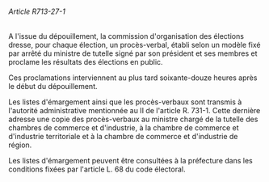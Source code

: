 ###### Article R713-27-1

A l'issue du dépouillement, la commission d'organisation des élections dresse, pour chaque élection, un procès-verbal, établi selon un modèle fixé par arrêté du ministre de tutelle signé par son président et ses membres et proclame les résultats des élections en public.

Ces proclamations interviennent au plus tard soixante-douze heures après le début du dépouillement.

Les listes d'émargement ainsi que les procès-verbaux sont transmis à l'autorité administrative mentionnée au II de l'article R. 731-1. Cette dernière adresse une copie des procès-verbaux au ministre chargé de la tutelle des chambres de commerce et d'industrie, à la chambre de commerce et d'industrie territoriale et à la chambre de commerce et d'industrie de région.

Les listes d'émargement peuvent être consultées à la préfecture dans les conditions fixées par l'article L. 68 du code électoral.

